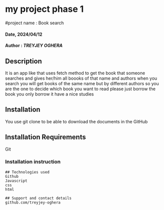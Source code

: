 # my project phase 1
#project name : Book search

#### Date, 2024/04/12

#### Author :  *TREYJEY OGHERA*

## Description
It is an app like that uses fetch method to get the book that someone searches and gives her/him all boooks of that name and authors 
when you search you will get books of the same name but by different authors so you are the one to decide
which book you want to read
please just borrow the book you only borrow it 
have a nice studies 



## Installation
You use git clone to be able to download the documents in the GitHub

## Installation Requirements
Git
### Installation instruction
```
## Technologies used
Github
Javascript
css
html

## Support and contact details
github.com/treyjey-oghera





